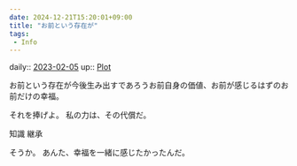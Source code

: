 ```yaml
---
date: 2024-12-21T15:20:01+09:00
title: "お前という存在が"
tags:
 - Info
---
```


daily:: [2023-02-05](/Daily_Note/2023-02-05.md)
up:: [Plot](../Bar/Novel/Chaos/Plot.md)

お前という存在が今後生み出すであろうお前自身の価値、お前が感じるはずのお前だけの幸福。

それを捧げよ。
私の力は、その代償だ。

知識
継承

そうか。
あんた、幸福を一緒に感じたかったんだ。